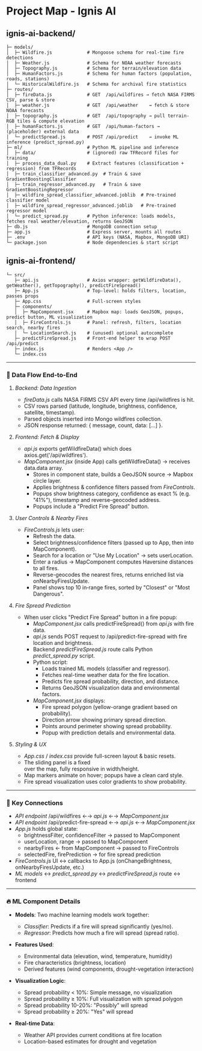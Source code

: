 # Project Map - Ignis AI

## ignis-ai-backend/

```
├─ models/
│  ├─ Wildfire.js             # Mongoose schema for real-time fire detections
│  ├─ Weather.js              # Schema for NOAA weather forecasts
│  ├─ Topography.js           # Schema for terrain/elevation data
│  ├─ HumanFactors.js         # Schema for human factors (population, roads, stations)
│  └─ HistoricalWildfire.js   # Schema for archival fire statistics
├─ routes/
│  ├─ fireData.js             # GET  /api/wildfires → fetch NASA FIRMS CSV, parse & store
│  ├─ weather.js              # GET  /api/weather    → fetch & store NOAA forecasts
│  ├─ topography.js           # GET  /api/topography → pull terrain-RGB tiles & compute elevation
│  ├─ humanFactors.js         # GET  /api/human-factors → (placeholder) external data
│  └─ predictSpread.js        # POST /api/predict    → invoke ML inference (predict_spread.py)
├─ ml/                        # Python ML pipeline and inference
│  ├─ data/                   # (ignored) raw TFRecord files for training
│  ├─ process_data_dual.py    # Extract features (classification + regression) from TFRecords
│  ├─ train_classifier_advanced.py  # Train & save GradientBoostingClassifier
│  ├─ train_regressor_advanced.py   # Train & save GradientBoostingRegressor
│  ├─ wildfire_spread_classifier_advanced.joblib  # Pre-trained classifier model
│  ├─ wildfire_spread_regressor_advanced.joblib   # Pre-trained regressor model
│  └─ predict_spread.py       # Python inference: loads models, fetches real weather/elevation, returns GeoJSON
├─ db.js                      # MongoDB connection setup
├─ app.js                     # Express server, mounts all routes
├─ .env                       # API keys (NASA, Mapbox, MongoDB URI)
└─ package.json               # Node dependencies & start script
```

## ignis-ai-frontend/

```
└─ src/
   ├─ api.js                  # Axios wrapper: getWildfireData(), getWeather(), getTopography(), predictFireSpread()
   ├─ App.js                  # Top-level: holds filters, location, passes props
   ├─ App.css                 # Full-screen styles
   ├─ components/
   │  ├─ MapComponent.jsx     # Mapbox map: loads GeoJSON, popups, predict button, ML visualization
   │  ├─ FireControls.js      # Panel: refresh, filters, location search, nearby fires
   │  └─ LocationSearch.js    # (unused) optional autocomplete
   ├─ predictFireSpread.js    # Front-end helper to wrap POST /api/predict
   ├─ index.js                # Renders <App />
   └─ index.css
```

---
### 🔄 Data Flow End-to-End

1. *Backend: Data Ingestion*  
   - *fireData.js* calls NASA FIRMS CSV API every time /api/wildfires is hit.  
   - CSV rows parsed (latitude, longitude, brightness, confidence, satellite, timestamp).  
   - Parsed objects inserted into Mongo wildfires collection.  
   - JSON response returned: { message, count, data: [...] }.

2. *Frontend: Fetch & Display*  
   - *api.js* exports getWildfireData() which does axios.get('/api/wildfires').  
   - *MapComponent.jsx* (inside App) calls getWildfireData() → receives data.data array.  
     - Stores in component state, builds a GeoJSON source → Mapbox circle layer.  
     - Applies brightness & confidence filters passed from *FireControls*.  
     - Popups show brightness category, confidence as exact % (e.g. "41%"), timestamp and reverse-geocoded address.
     - Popups include a "Predict Fire Spread" button.

3. *User Controls & Nearby Fires*  
   - *FireControls.js* lets user:  
     - Refresh the data.  
     - Select brightness/confidence filters (passed up to App, then into MapComponent).  
     - Search for a location or "Use My Location" → sets userLocation.  
     - Enter a radius → MapComponent computes Haversine distances to all fires.  
     - Reverse-geocodes the nearest fires, returns enriched list via onNearbyFiresUpdate.  
     - Panel shows top 10 in‐range fires, sorted by "Closest" or "Most Dangerous".

4. *Fire Spread Prediction*
   - When user clicks "Predict Fire Spread" button in a fire popup:
     - *MapComponent.jsx* calls predictFireSpread() from *api.js* with fire data.
     - *api.js* sends POST request to /api/predict-fire-spread with fire location and brightness.
     - Backend *predictFireSpread.js* route calls Python *predict_spread.py* script.
     - Python script:
       - Loads trained ML models (classifier and regressor).
       - Fetches real-time weather data for the fire location.
       - Predicts fire spread probability, direction, and distance.
       - Returns GeoJSON visualization data and environmental factors.
     - *MapComponent.jsx* displays:
       - Fire spread polygon (yellow-orange gradient based on probability).
       - Direction arrow showing primary spread direction.
       - Points around perimeter showing spread probability.
       - Popup with prediction details and environmental data.

5. *Styling & UX*  
   - *App.css* / *index.css* provide full-screen layout & basic resets.  
   - The sliding panel is a fixed <div> over the map, fully responsive in width/height.  
   - Map markers animate on hover; popups have a clean card style.
   - Fire spread visualization uses color gradients to show probability.

---

### 📌 Key Connections

- *API endpoint* /api/wildfires ←→ *api.js* ←→ *MapComponent.jsx*  
- *API endpoint* /api/predict-fire-spread ←→ *api.js* ←→ *MapComponent.jsx*
- *App.js* holds global state:  
  - brightnessFilter, confidenceFilter → passed to MapComponent  
  - userLocation, range → passed to MapComponent  
  - nearbyFires ← from MapComponent → passed to FireControls
  - selectedFire, firePrediction → for fire spread prediction
- *FireControls.js* UI ↔ callbacks to App.js (onChangeBrightness, onNearbyFiresUpdate, etc.)
- *ML models* ↔ *predict_spread.py* ↔ *predictFireSpread.js* route ↔ frontend

---

### 🔥 ML Component Details

- **Models**: Two machine learning models work together:
  - *Classifier*: Predicts if a fire will spread significantly (yes/no).
  - *Regressor*: Predicts how much a fire will spread (spread ratio).

- **Features Used**:
  - Environmental data (elevation, wind, temperature, humidity)
  - Fire characteristics (brightness, location)
  - Derived features (wind components, drought-vegetation interaction)

- **Visualization Logic**:
  - Spread probability < 10%: Simple message, no visualization
  - Spread probability ≥ 10%: Full visualization with spread polygon
  - Spread probability 10-20%: "Possibly" will spread
  - Spread probability ≥ 20%: "Yes" will spread

- **Real-time Data**:
  - Weather API provides current conditions at fire location
  - Location-based estimates for drought and vegetation

